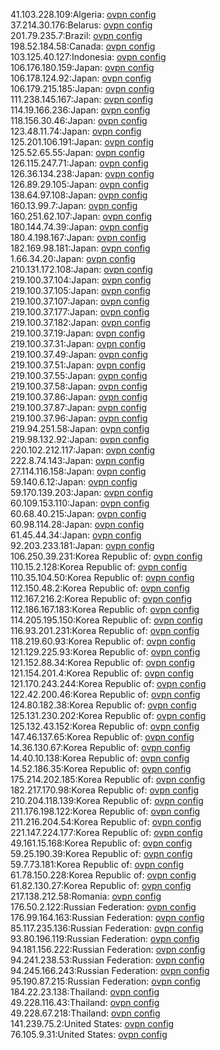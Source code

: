 41.103.228.109:Algeria: [ovpn config](vpn/41_103_228_109.ovpn)  
37.214.30.176:Belarus: [ovpn config](vpn/37_214_30_176.ovpn)  
201.79.235.7:Brazil: [ovpn config](vpn/201_79_235_7.ovpn)  
198.52.184.58:Canada: [ovpn config](vpn/198_52_184_58.ovpn)  
103.125.40.127:Indonesia: [ovpn config](vpn/103_125_40_127.ovpn)  
106.176.180.159:Japan: [ovpn config](vpn/106_176_180_159.ovpn)  
106.178.124.92:Japan: [ovpn config](vpn/106_178_124_92.ovpn)  
106.179.215.185:Japan: [ovpn config](vpn/106_179_215_185.ovpn)  
111.238.145.167:Japan: [ovpn config](vpn/111_238_145_167.ovpn)  
114.19.166.236:Japan: [ovpn config](vpn/114_19_166_236.ovpn)  
118.156.30.46:Japan: [ovpn config](vpn/118_156_30_46.ovpn)  
123.48.11.74:Japan: [ovpn config](vpn/123_48_11_74.ovpn)  
125.201.106.191:Japan: [ovpn config](vpn/125_201_106_191.ovpn)  
125.52.65.55:Japan: [ovpn config](vpn/125_52_65_55.ovpn)  
126.115.247.71:Japan: [ovpn config](vpn/126_115_247_71.ovpn)  
126.36.134.238:Japan: [ovpn config](vpn/126_36_134_238.ovpn)  
126.89.29.105:Japan: [ovpn config](vpn/126_89_29_105.ovpn)  
138.64.97.108:Japan: [ovpn config](vpn/138_64_97_108.ovpn)  
160.13.99.7:Japan: [ovpn config](vpn/160_13_99_7.ovpn)  
160.251.62.107:Japan: [ovpn config](vpn/160_251_62_107.ovpn)  
180.144.74.39:Japan: [ovpn config](vpn/180_144_74_39.ovpn)  
180.4.198.167:Japan: [ovpn config](vpn/180_4_198_167.ovpn)  
182.169.98.181:Japan: [ovpn config](vpn/182_169_98_181.ovpn)  
1.66.34.20:Japan: [ovpn config](vpn/1_66_34_20.ovpn)  
210.131.172.108:Japan: [ovpn config](vpn/210_131_172_108.ovpn)  
219.100.37.104:Japan: [ovpn config](vpn/219_100_37_104.ovpn)  
219.100.37.105:Japan: [ovpn config](vpn/219_100_37_105.ovpn)  
219.100.37.107:Japan: [ovpn config](vpn/219_100_37_107.ovpn)  
219.100.37.177:Japan: [ovpn config](vpn/219_100_37_177.ovpn)  
219.100.37.182:Japan: [ovpn config](vpn/219_100_37_182.ovpn)  
219.100.37.19:Japan: [ovpn config](vpn/219_100_37_19.ovpn)  
219.100.37.31:Japan: [ovpn config](vpn/219_100_37_31.ovpn)  
219.100.37.49:Japan: [ovpn config](vpn/219_100_37_49.ovpn)  
219.100.37.51:Japan: [ovpn config](vpn/219_100_37_51.ovpn)  
219.100.37.55:Japan: [ovpn config](vpn/219_100_37_55.ovpn)  
219.100.37.58:Japan: [ovpn config](vpn/219_100_37_58.ovpn)  
219.100.37.86:Japan: [ovpn config](vpn/219_100_37_86.ovpn)  
219.100.37.87:Japan: [ovpn config](vpn/219_100_37_87.ovpn)  
219.100.37.96:Japan: [ovpn config](vpn/219_100_37_96.ovpn)  
219.94.251.58:Japan: [ovpn config](vpn/219_94_251_58.ovpn)  
219.98.132.92:Japan: [ovpn config](vpn/219_98_132_92.ovpn)  
220.102.212.117:Japan: [ovpn config](vpn/220_102_212_117.ovpn)  
222.8.74.143:Japan: [ovpn config](vpn/222_8_74_143.ovpn)  
27.114.116.158:Japan: [ovpn config](vpn/27_114_116_158.ovpn)  
59.140.6.12:Japan: [ovpn config](vpn/59_140_6_12.ovpn)  
59.170.139.203:Japan: [ovpn config](vpn/59_170_139_203.ovpn)  
60.109.153.110:Japan: [ovpn config](vpn/60_109_153_110.ovpn)  
60.68.40.215:Japan: [ovpn config](vpn/60_68_40_215.ovpn)  
60.98.114.28:Japan: [ovpn config](vpn/60_98_114_28.ovpn)  
61.45.44.34:Japan: [ovpn config](vpn/61_45_44_34.ovpn)  
92.203.233.181:Japan: [ovpn config](vpn/92_203_233_181.ovpn)  
106.250.39.231:Korea Republic of: [ovpn config](vpn/106_250_39_231.ovpn)  
110.15.2.128:Korea Republic of: [ovpn config](vpn/110_15_2_128.ovpn)  
110.35.104.50:Korea Republic of: [ovpn config](vpn/110_35_104_50.ovpn)  
112.150.48.2:Korea Republic of: [ovpn config](vpn/112_150_48_2.ovpn)  
112.167.216.2:Korea Republic of: [ovpn config](vpn/112_167_216_2.ovpn)  
112.186.167.183:Korea Republic of: [ovpn config](vpn/112_186_167_183.ovpn)  
114.205.195.150:Korea Republic of: [ovpn config](vpn/114_205_195_150.ovpn)  
116.93.201.231:Korea Republic of: [ovpn config](vpn/116_93_201_231.ovpn)  
118.219.60.93:Korea Republic of: [ovpn config](vpn/118_219_60_93.ovpn)  
121.129.225.93:Korea Republic of: [ovpn config](vpn/121_129_225_93.ovpn)  
121.152.88.34:Korea Republic of: [ovpn config](vpn/121_152_88_34.ovpn)  
121.154.201.4:Korea Republic of: [ovpn config](vpn/121_154_201_4.ovpn)  
121.170.243.244:Korea Republic of: [ovpn config](vpn/121_170_243_244.ovpn)  
122.42.200.46:Korea Republic of: [ovpn config](vpn/122_42_200_46.ovpn)  
124.80.182.38:Korea Republic of: [ovpn config](vpn/124_80_182_38.ovpn)  
125.131.230.202:Korea Republic of: [ovpn config](vpn/125_131_230_202.ovpn)  
125.132.43.152:Korea Republic of: [ovpn config](vpn/125_132_43_152.ovpn)  
147.46.137.65:Korea Republic of: [ovpn config](vpn/147_46_137_65.ovpn)  
14.36.130.67:Korea Republic of: [ovpn config](vpn/14_36_130_67.ovpn)  
14.40.10.138:Korea Republic of: [ovpn config](vpn/14_40_10_138.ovpn)  
14.52.186.35:Korea Republic of: [ovpn config](vpn/14_52_186_35.ovpn)  
175.214.202.185:Korea Republic of: [ovpn config](vpn/175_214_202_185.ovpn)  
182.217.170.98:Korea Republic of: [ovpn config](vpn/182_217_170_98.ovpn)  
210.204.118.139:Korea Republic of: [ovpn config](vpn/210_204_118_139.ovpn)  
211.176.198.122:Korea Republic of: [ovpn config](vpn/211_176_198_122.ovpn)  
211.216.204.54:Korea Republic of: [ovpn config](vpn/211_216_204_54.ovpn)  
221.147.224.177:Korea Republic of: [ovpn config](vpn/221_147_224_177.ovpn)  
49.161.15.168:Korea Republic of: [ovpn config](vpn/49_161_15_168.ovpn)  
59.25.190.39:Korea Republic of: [ovpn config](vpn/59_25_190_39.ovpn)  
59.7.73.181:Korea Republic of: [ovpn config](vpn/59_7_73_181.ovpn)  
61.78.150.228:Korea Republic of: [ovpn config](vpn/61_78_150_228.ovpn)  
61.82.130.27:Korea Republic of: [ovpn config](vpn/61_82_130_27.ovpn)  
217.138.212.58:Romania: [ovpn config](vpn/217_138_212_58.ovpn)  
176.50.2.122:Russian Federation: [ovpn config](vpn/176_50_2_122.ovpn)  
176.99.164.163:Russian Federation: [ovpn config](vpn/176_99_164_163.ovpn)  
85.117.235.136:Russian Federation: [ovpn config](vpn/85_117_235_136.ovpn)  
93.80.196.119:Russian Federation: [ovpn config](vpn/93_80_196_119.ovpn)  
94.181.156.222:Russian Federation: [ovpn config](vpn/94_181_156_222.ovpn)  
94.241.238.53:Russian Federation: [ovpn config](vpn/94_241_238_53.ovpn)  
94.245.166.243:Russian Federation: [ovpn config](vpn/94_245_166_243.ovpn)  
95.190.87.215:Russian Federation: [ovpn config](vpn/95_190_87_215.ovpn)  
184.22.23.138:Thailand: [ovpn config](vpn/184_22_23_138.ovpn)  
49.228.116.43:Thailand: [ovpn config](vpn/49_228_116_43.ovpn)  
49.228.67.218:Thailand: [ovpn config](vpn/49_228_67_218.ovpn)  
141.239.75.2:United States: [ovpn config](vpn/141_239_75_2.ovpn)  
76.105.9.31:United States: [ovpn config](vpn/76_105_9_31.ovpn)  

